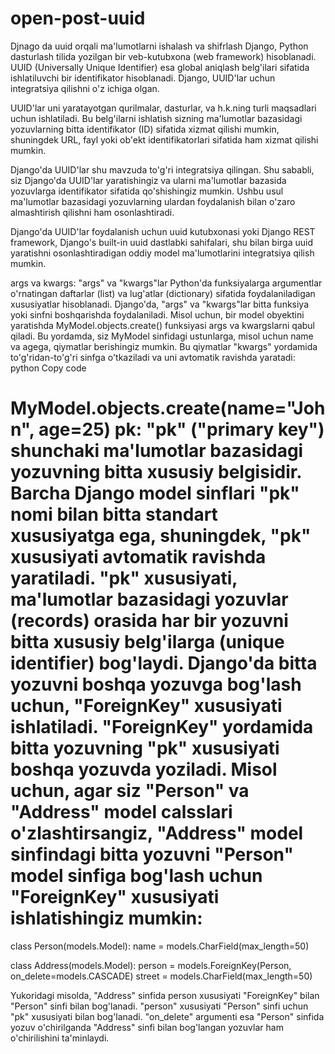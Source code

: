 # open-post-uuid


Djnago da uuid orqali ma'lumotlarni  ishalash va shifrlash
Django, Python dasturlash tilida yozilgan bir veb-kutubxona (web framework) hisoblanadi. UUID (Universally Unique Identifier) esa global aniqlash belg'ilari sifatida ishlatiluvchi bir identifikator hisoblanadi. Django, UUID'lar uchun integratsiya qilishni o'z ichiga olgan.

UUID'lar uni yaratayotgan qurilmalar, dasturlar, va h.k.ning turli maqsadlari uchun ishlatiladi. Bu belg'ilarni ishlatish sizning ma'lumotlar bazasidagi yozuvlarning bitta identifikator (ID) sifatida xizmat qilishi mumkin, shuningdek URL, fayl yoki ob'ekt identifikatorlari sifatida ham xizmat qilishi mumkin.

Django'da UUID'lar shu mavzuda to'g'ri integratsiya qilingan. Shu sababli, siz Django'da UUID'lar yaratishingiz va ularni ma'lumotlar bazasida yozuvlarga identifikator sifatida qo'shishingiz mumkin. Ushbu usul ma'lumotlar bazasidagi yozuvlarning ulardan foydalanish bilan o'zaro almashtirish qilishni ham osonlashtiradi.

Django'da UUID'lar foydalanish uchun uuid kutubxonasi yoki Django REST framework, Django's built-in uuid dastlabki sahifalari, shu bilan birga uuid yaratishni osonlashtiradigan oddiy model ma'lumotlarini integratsiya qilish mumkin.

args va kwargs: "args" va "kwargs"lar Python'da funksiyalarga argumentlar o'rnatingan daftarlar (list) va lug'atlar (dictionary) sifatida foydalaniladigan xususiyatlar hisoblanadi. Django'da, "args" va "kwargs"lar bitta funksiya yoki sinfni boshqarishda foydalaniladi. Misol uchun, bir model obyektini yaratishda MyModel.objects.create() funksiyasi args va kwargslarni qabul qiladi. Bu yordamda, siz MyModel sinfidagi ustunlarga, misol uchun name va agega, qiymatlar berishingiz mumkin. Bu qiymatlar "kwargs" yordamida to'g'ridan-to'g'ri sinfga o'tkaziladi va uni avtomatik ravishda yaratadi:
python
Copy code
<h1>
MyModel.objects.create(name="John", age=25)
pk: "pk" ("primary key") shunchaki ma'lumotlar bazasidagi yozuvning bitta xususiy belgisidir. Barcha Django model sinflari "pk" nomi bilan bitta standart xususiyatga ega, shuningdek, "pk" xususiyati avtomatik ravishda yaratiladi. "pk" xususiyati, ma'lumotlar bazasidagi yozuvlar (records) orasida har bir yozuvni bitta xususiy belg'ilarga (unique identifier) bog'laydi.
Django'da bitta yozuvni boshqa yozuvga bog'lash uchun, "ForeignKey" xususiyati ishlatiladi. "ForeignKey" yordamida bitta yozuvning "pk" xususiyati boshqa yozuvda yoziladi. Misol uchun, agar siz "Person" va "Address" model calsslari o'zlashtirsangiz, "Address" model sinfindagi bitta yozuvni "Person" model sinfiga bog'lash uchun "ForeignKey" xususiyati ishlatishingiz mumkin:
</h1>

class Person(models.Model):
    name = models.CharField(max_length=50)

class Address(models.Model):
    person = models.ForeignKey(Person, on_delete=models.CASCADE)
    street = models.CharField(max_length=50)

Yukoridagi misolda, "Address" sinfida person xususiyati "ForeignKey" bilan "Person" sinfi bilan bog'lanadi. "person" xususiyati "Person" sinfi uchun "pk" xususiyati bilan bog'lanadi. "on_delete" argumenti esa "Person" sinfida yozuv o'chirilganda "Address" sinfi bilan bog'langan yozuvlar ham o'chirilishini ta'minlaydi.